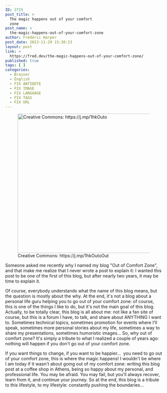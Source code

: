 ```yaml
---
ID: 2715
post_title: >
  The magic happens out of your comfort
  zone
post_name: >
  the-magic-happens-out-of-your-comfort-zone
author: Frédéric Harper
post_date: 2013-11-29 15:30:23
layout: post
link: >
  https://fred.dev/the-magic-happens-out-of-your-comfort-zone/
published: true
tags: [ ]
categories:
  - Brainer
  - English
  - FIX ANTIDOTE
  - FIX IMAGE
  - FIX LANGUAGE
  - FIX TAGS
  - FIX URL
---
```

<figure><img alt="Creative Commons: https://j.mp/1hkOuto" src="http://fred.dev/wp-content/uploads/2013/11/outofcomfortzone.jpg" width="600" height="448" /><figcaption> Creative Commons: https://j.mp/1hkOutoOut</figcaption></figure>
Someone asked me recently why I named my blog "Out of Comfort Zone", and that make me realize that I never wrote a post to explain it: I wanted this post to be one of the first of this blog, but after nearly two years, it may be time to explain it.

Of course, everybody understands what the name of this blog means, but the question is mostly about the why. At the end, it's not a blog about a personal life guru helping you to go out of your comfort zone: of course, this is one of the things I like to do, but it's not the main goal of this blog. Actually, to be totally clear, this blog is all about me: not like a fan site of course, but this is a forum I have, to talk, and share about ANYTHING I want to. Sometimes technical topics, sometimes promotion for events where I'll speak, sometimes more personal stories about my life, sometimes a way to share my presentations, sometimes humoristic images... So, why out of comfort zone? It's simply a tribute to what I realized a couple of years ago: nothing will happen if you don't go out of your comfort zone.

If you want things to change, if you want to be happier...  you need to go out of your comfort zone, this is where the magic happens! I wouldn't be where I am today if it wasn't about going out of my comfort zone: writing this blog post at a coffee shop in Athens, being so happy about my personal, and professional life. You may be afraid. You may fail, but you'll always recover, learn from it, and continue your journey. So at the end, this blog is a tribute to this lifestyle, to my lifestyle: constantly pushing the boundaries...